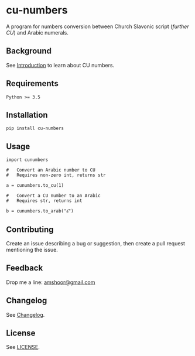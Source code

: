 # cu-numbers

A program for numbers conversion between Church Slavonic script (*further CU*) and Arabic numerals.

## Background

See [Introduction](./INTRODUCTION.md) to learn about CU numbers.

## Requirements

    Python >= 3.5

## Installation

    pip install cu-numbers

## Usage

    import cunumbers

    #   Convert an Arabic number to CU
    #   Requires non-zero int, returns str

    a = cunumbers.to_cu(1)
    
    #   Convert a CU number to an Arabic
    #   Requires str, returns int

    b = cunumbers.to_arab("а҃")

## Contributing

Create an issue describing a bug or suggestion, then create a pull request mentioning the issue.

## Feedback

Drop me a line: amshoor@gmail.com

## Changelog

See [Changelog](./CHANGELOG.md).

## License

See [LICENSE](./LICENSE).